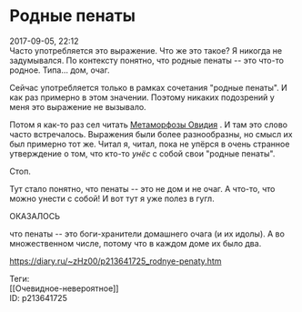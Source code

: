 Родные пенаты
==============

   
 2017-09-05, 22:12   
  Часто употребляется это выражение. Что же это такое? Я никогда не задумывался. По контексту понятно, что родные пенаты -- это что-то родное. Типа... дом, очаг.   
   
 Сейчас употребляется только в рамках сочетания "родные пенаты". И как раз примерно в этом значении. Поэтому никаких подозрений у меня это выражение не вызывало.   
   
 Потом я как-то раз сел читать  [Метаморфозы Овидия](Овидий%20%20Метаморфозы)  . И там это слово часто встречалось. Выражения были более разнообразны, но смысл их был примерно тот же. Читал я, читал, пока не упёрся в очень странное утверждение о том, что кто-то  *унёс*  с собой свои "родные пенаты".   
   
 Стоп.   
   
 Тут стало понятно, что пенаты -- это не дом и не очаг. А что-то, что можно унести с собой! И вот тут я уже полез в гугл.   
   
 ОКАЗАЛОСЬ   
   
 что пенаты -- это боги-хранители домашнего очага (и их идолы). А во множественном числе, потому что в каждом доме их было два.   
    
 <https://diary.ru/~zHz00/p213641725_rodnye-penaty.htm>   
   
 Теги:   
 [[Очевидное-невероятное]]   
 ID: p213641725